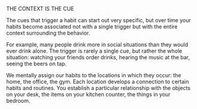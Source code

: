 THE CONTEXT IS THE CUE

The cues that trigger a habit can start out very specific, but over time
your habits become associated not with a single trigger but with the
entire context surrounding the behavior.

For example, many people drink more in social situations than they
would ever drink alone. The trigger is rarely a single cue, but rather
the whole situation: watching your friends order drinks, hearing the
music at the bar, seeing the beers on tap.

We mentally assign our habits to the locations in which they occur:
the home, the office, the gym. Each location develops a connection to
certain habits and routines. You establish a particular relationship
with the objects on your desk, the items on your kitchen counter, the
things in your bedroom.